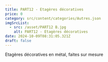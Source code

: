 ```yaml
---
title: PART12 - Etagères décoratives
price: 0
category: src/content/categories/Autres.json
imgSrcList:
  - src: /asset/PART12 B.jpg
    alt: PART12 - Etagères décoratives
date: 2024-10-09T08:31:05.321Z
draft: false
---
```


Etagères décoratives en métal, faites sur mesure 
